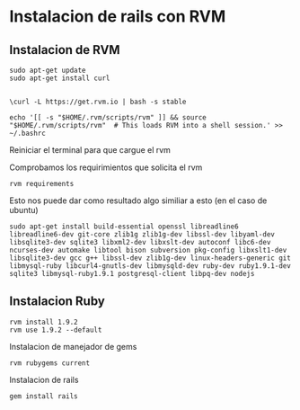 Instalacion de rails con RVM
============================

## Instalacion de RVM

    sudo apt-get update
    sudo apt-get install curl

    
    \curl -L https://get.rvm.io | bash -s stable
    
    echo '[[ -s "$HOME/.rvm/scripts/rvm" ]] && source "$HOME/.rvm/scripts/rvm"  # This loads RVM into a shell session.' >> ~/.bashrc

Reiniciar el terminal para que cargue el rvm

Comprobamos los requirimientos que solicita el rvm

    rvm requirements

Esto nos puede dar como resultado algo similiar a esto (en el caso de ubuntu)

    sudo apt-get install build-essential openssl libreadline6 libreadline6-dev git-core zlib1g zlib1g-dev libssl-dev libyaml-dev libsqlite3-dev sqlite3 libxml2-dev libxslt-dev autoconf libc6-dev ncurses-dev automake libtool bison subversion pkg-config libxslt1-dev libsqlite3-dev gcc g++ libssl-dev zlib1g-dev linux-headers-generic git libmysql-ruby libcurl4-gnutls-dev libmysqld-dev ruby-dev ruby1.9.1-dev sqlite3 libmysql-ruby1.9.1 postgresql-client libpq-dev nodejs

## Instalacion Ruby

    rvm install 1.9.2
    rvm use 1.9.2 --default

Instalacion de manejador de gems

    rvm rubygems current

Instalacion de rails

    gem install rails
